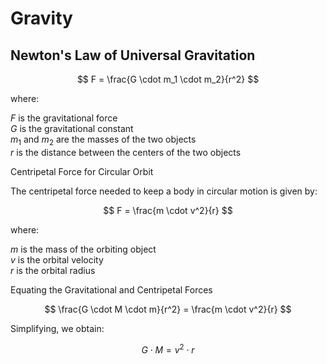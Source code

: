 # Gravity

## Newton's Law of Universal Gravitation

$$
F = \frac{G \cdot m_1 \cdot m_2}{r^2}
$$

where:

$F$ is the gravitational force<br/>
$G$ is the gravitational constant<br/>
$m_1$ and $m_2$ are the masses of the two objects<br/>
$r$ is the distance between the centers of the two objects

Centripetal Force for Circular Orbit

The centripetal force needed to keep a body in circular motion is given by:

$$
F = \frac{m \cdot v^2}{r}
$$

where:

$m$ is the mass of the orbiting object<br/>
$v$ is the orbital velocity<br/>
$r$ is the orbital radius

Equating the Gravitational and Centripetal Forces

$$
\frac{G \cdot M \cdot m}{r^2} = \frac{m \cdot v^2}{r}
$$

Simplifying, we obtain:

$$
G \cdot M = v^2 \cdot r
$$
